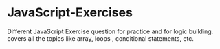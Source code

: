 # JavaScript-Exercises
Different JavaScript Exercise question for practice and for logic building. covers all the topics like array, loops , conditional statements, etc.
